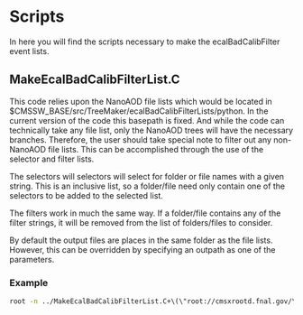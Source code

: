 # Scripts
In here you will find the scripts necessary to make the ecalBadCalibFilter event lists.

## MakeEcalBadCalibFilterList.C
This code relies upon the NanoAOD file lists which would be located in $CMSSW_BASE/src/TreeMaker/ecalBadCalibFilterLists/python. In the current version of the code this basepath is fixed. And while the code can technically take any file list, only the NanoAOD trees will have the necessary branches. Therefore, the user should take special note to filter out any non-NanoAOD file lists. This can be accomplished through the use of the selector and filter lists.

The selectors will selectors will select for folder or file names with a given string. This is an inclusive list, so a folder/file need only contain one of the selectors to be added to the selected list.

The filters work in much the same way. If a folder/file contains any of the filter strings, it will be removed from the list of folders/files to consider.

By default the output files are places in the same folder as the file lists. However, this can be overridden by specifying an outpath as one of the parameters.

### Example
```bash
root -n ../MakeEcalBadCalibFilterList.C+\(\"root://cmsxrootd.fnal.gov/\",\"./\",\{\"2018C-Nano\",\"EGamma\"\},{},true,0\)
```

